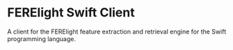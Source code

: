 # FERElight Swift Client

A client for the FERElight feature extraction and retrieval engine for the Swift programming language.
